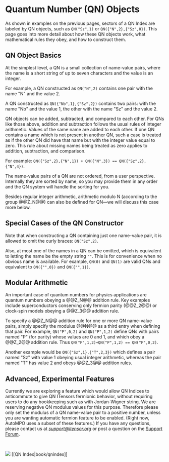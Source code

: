 # Quantum Number (QN) Objects

As shown in examples on the previous pages, sectors of
a QN Index are labeled by QN objects, such as `QN("Sz",1)`
or `QN({"N",2},{"Sz",0})`. This page goes into more detail
about how these QN objects work, what mathematical rules
they obey, and how to construct them.

## QN Object Basics

At the simplest level, a QN is a small collection of name-value
pairs, where the name is a short string of up to seven characters
and the value is an integer.

For example, a QN constructed as `QN("N",2)` contains one pair
with the name "N" and the value 2.

A QN constructed as `QN({"Nb",1},{"Sz",2})` contains two pairs:
with the name "Nb" and the value 1, the other with the name "Sz"
and the value 2.

QN objects can be added, subtracted, and compared to each other.
For QNs like those above, addition and subtraction follows the usual
rules of integer arithmetic. Values of the same name are added to each
other. If one QN contains a name which is not present in another QN,
such a case is treated as if the other QN did have that name
but with the integer value equal to zero. This rule about missing names
being treated as zero applies to addition, subtraction, and comparison.

For example: `QN({"Sz",2},{"N",1}) + QN({"N",3}) == QN({"Sz",2},{"N",4})`.

The name-value pairs of a QN are not ordered, from a user perspective. 
Internally they are sorted by name, so you may provide them in any order 
and the QN system will handle the sorting for you.

Besides regular integer arithmetic, arithmetic modulo N (according to the group @@Z_N@@)
can also be defined for QN&mdash;we will discuss this case more below.

## Special Cases of the QN Constructor

Note that when constructing a QN containing just one name-value pair,
it is allowed to omit the curly braces: `QN("Sz",2)`.

Also, at most one of the names in a QN can be omitted, which is equivalent
to letting the name be the empty string `""`. This is for convenience
when no obvious name is available. For example, `QN(0)` and `QN(1)` are
valid QNs and equivalent to `QN({"",0})` and `QN({"",1})`.

## Modular Arithmetic

An important case of quantum numbers for physics applications are
quantum numbers obeying a @@Z_N@@ addition rule. Key examples include
superconductors conserving only fermion parity (@@Z_2@@) or clock-spin 
models obeying a @@Z_3@@ addition rule.

To specify a @@Z_N@@ addition rule for one or more QN name-value pairs,
simply specify the modulus @@N@@ as a third entry when defining that pair.
For example, `QN("P",0,2)` and `QN("P",1,2)` define QNs with pairs named "P"
(for parity) whose values are 0 and 1, and which obey a @@Z_2@@ addition rule.
Thus `QN("P",1,2)+QN("P",1,2) == QN("P",0,2)`.

Another example would be `QN({"Sz",1},{"T",2,3})` which defines a pair named
"Sz" with value 1 obeying usual integer arithmetic, whereas the pair named
"T" has value 2 and obeys @@Z_3@@ addition rules.

## Advanced, Experimental Features

Currently we are exploring a feature which would allow QN Indices to anticommute
to give QN ITensors fermionic behavior, without requiring users to do any 
bookkeeping such as with Jordan-Wigner string. We are reserving negative QN
modulus values for this purpose. Therefore please only set the modulus of a QN
name-value pair to a positive number, unless you are wanting automatic
fermion feature to be enabled. (Right now, AutoMPO uses a subset of these features.)
If you have any questions, please contact us at <i>support@itensor.org</i> or post
a question on the <a href="https://itensor.org/support/">Support Forum</a>.


<br/>

<span style="float:left;"><img src="docs/VERSION/arrowleft.png" class="icon">
[[QN Index|book/qnindex]]
</span>

<br/>


